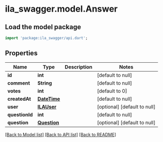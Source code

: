 # ila_swagger.model.Answer

## Load the model package
```dart
import 'package:ila_swagger/api.dart';
```

## Properties
Name | Type | Description | Notes
------------ | ------------- | ------------- | -------------
**id** | **int** |  | [default to null]
**comment** | **String** |  | [default to null]
**votes** | **int** |  | [default to 0]
**createdAt** | [**DateTime**](DateTime.md) |  | [default to null]
**user** | [**ILAUser**](ILAUser.md) |  | [optional] [default to null]
**questionId** | **int** |  | [default to null]
**question** | [**Question**](Question.md) |  | [optional] [default to null]

[[Back to Model list]](../README.md#documentation-for-models) [[Back to API list]](../README.md#documentation-for-api-endpoints) [[Back to README]](../README.md)


